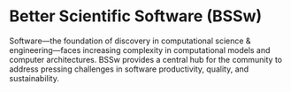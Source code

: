 # Better Scientific Software (BSSw)

Software—the foundation of discovery in computational science & engineering—faces increasing complexity in computational models and computer architectures. BSSw provides a central hub for the community to address pressing challenges in software productivity, quality, and sustainability.

<!---
Slide1 L: ../Articles/Blog/2024-10-practical-reproducibility.md
Slide1 R: ../Articles/Blog/2024-10-ux.md
Slide2 L: ../CuratedContent/NumericalRecipiesOnline.md
Slide2 R: ../CuratedContent/IDEASSoftwareProductivityProject.md
Slide3 L: ../Events/2024-11-sc24-sw-events.md
Slide3 R: ../Events/2024-10-reproduciblehpc.md
Slide4 L: ../CuratedContent/HPCOnlineCourses.md 
Slide4 R: ../Articles/Blog/2024-09-TechnicalPropertiesOfSustainableSoftware.md
Slide5 L: ../Articles/Blog/2024-09-cultivating-collaboration-skills.md
Slide5 R: ../Articles/Blog/2024-09-better-teams-software-community.md
Slide6 L: ../Articles/Blog/2024-09-inspired-engagement.md
Slide6 R: ../Articles/Blog/2024-09-clarity-and-community-gained.md
--->

<!---
Note: We have had up to 7 L and R panels in the carousel, even if the current carousel may be shorter.

Caution: Blank line after first comment mark (or before last comment mark) causes build failure.
LCM: Saving for use again later
Slide1 L: ../Articles/Blog/2024-10-practical-reproducibility.md
Slide1 R: ../Articles/Blog/2024-10-ux.md
Slide2 L: ../Articles/Blog/2024-09-TechnicalPropertiesOfSustainableSoftware.md
Slide2 R: ../Articles/Blog/2024-09-cultivating-collaboration-skills.md
Slide3 L: ../Articles/Blog/2024-09-better-teams-software-community.md
Slide3 R: ../Articles/Blog/2024-09-inspired-engagement.md
Slide4 L: ../Articles/Blog/2024-09-clarity-and-community-gained.md
Slide4 R: ../Articles/Blog/2024-08-BSSw-Science-Improved-Communication.md
Slide5 L: ../CuratedContent/HPCOnlineCourses.md 
Slide5 R: ../Events/hpcbp-088-inclusive-practices.md
Slide6 L: ../Events/2024-10-reproduciblehpc.md
Slide6 R: ../Events/2024-12-virtual-workshop-on-multiproject-cicd.md
<!---
[Site Overview](SiteOverview.md)

[Communities Overview](CommunitiesOverview.md)

[Intro to CSE](IntroToCse.md)

[Intro to HPC](IntroToHpc.md)

--->

